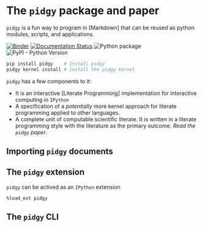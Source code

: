 # The `pidgy` package and paper

`pidgy` is a fun way to program in [Markdown] that can be reused as python modules, scripts, and applications.

[![Binder](https://mybinder.org/badge_logo.svg)](https://mybinder.org/v2/gh/deathbeds/pidgy/master?urlpath=lab)
[![Documentation Status](https://readthedocs.org/projects/pidgin-notebook/badge/?version=latest)](https://pidgin-notebook.readthedocs.io/en/latest/?badge=latest)
![Python package](https://github.com/deathbeds/pidgy/workflows/Python%20package/badge.svg)
![PyPI - Python Version](https://img.shields.io/pypi/pyversions/pidgy)

```bash
pip install pidgy    # Install pidgy
pidgy kernel install # Install the pidgy kernel
```

`pidgy` has a few components to it:

- It is an interactive [Literate Programming] implementation for interactive computing in `IPython`
- A specification of a _potentially_ more kernel approach for literate programming applied to other languages.
- A complete unit of computable scientific literate. It is written in a literate programming style with the literature as the primary outcome. _Read the `pidgy` paper_.

## Importing `pidgy` documents

## The `pidgy` extension

`pidgy` can be actived as an `IPython` extension

```ipython
%load_ext pidgy
```

## The `pidgy` CLI
